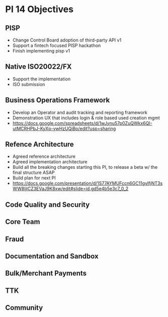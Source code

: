 # PI 14 Objectives

## PISP
- Change Control Board adoption of third-party API v1
- Support a fintech focused PISP hackathon
- Finish implementing pisp v1

## Native ISO20022/FX
- Support the implementation
- ISO submission 

## Business Operations Framework
- Develop an Operator and audit tracking and reporting framework
- Demonstration UX that includes login & role based used creation mgmt
- https://docs.google.com/spreadsheets/d/1wJynu57p0ZuQWkx6QI-utMCRHPbJ-KyXp-ywHzUQjBo/edit?usp=sharing

## Refence Architecture
- Agreed reference architecture
- Agreed implementation architecture
- Build all the breaking changes starting this PI, to release a beta w/ the final structure ASAP
- Build plan for next PI
- https://docs.google.com/presentation/d/1S77AYMUFccn6GC11gyIfjNT3sWW8IjlCZ3EVaJ9K8xw/edit#slide=id.gd5e4b5e3c7_0_2

## Code Quality and Security 

## Core Team

## Fraud

## Documentation and Sandbox

## Bulk/Merchant Payments

## TTK

## Community
